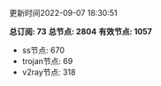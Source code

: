 更新时间2022-09-07 18:30:51

**总订阅: 73**
**总节点: 2804**
**有效节点: 1057**
- ss节点: 670
- trojan节点: 69
- v2ray节点: 318
